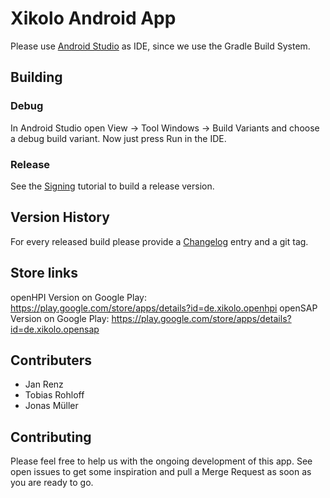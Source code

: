 Xikolo Android App
==================

Please use [Android Studio](https://developer.android.com/sdk/) as IDE, since we use the Gradle Build System.

## Building

### Debug

In Android Studio open View -> Tool Windows -> Build Variants and choose a debug build variant. Now just press Run in the IDE.

### Release

See the [Signing](SIGNING.md) tutorial to build a release version.

## Version History

For every released build please provide a [Changelog](CHANGELOG.md) entry and a git tag.

## Store links

openHPI Version on Google Play: https://play.google.com/store/apps/details?id=de.xikolo.openhpi
openSAP Version on Google Play: https://play.google.com/store/apps/details?id=de.xikolo.opensap

## Contributers

- Jan Renz
- Tobias Rohloff
- Jonas Müller

## Contributing

Please feel free to help us with the ongoing development of this app. See open issues to get some inspiration and pull a Merge Request as soon as you are ready to go.
